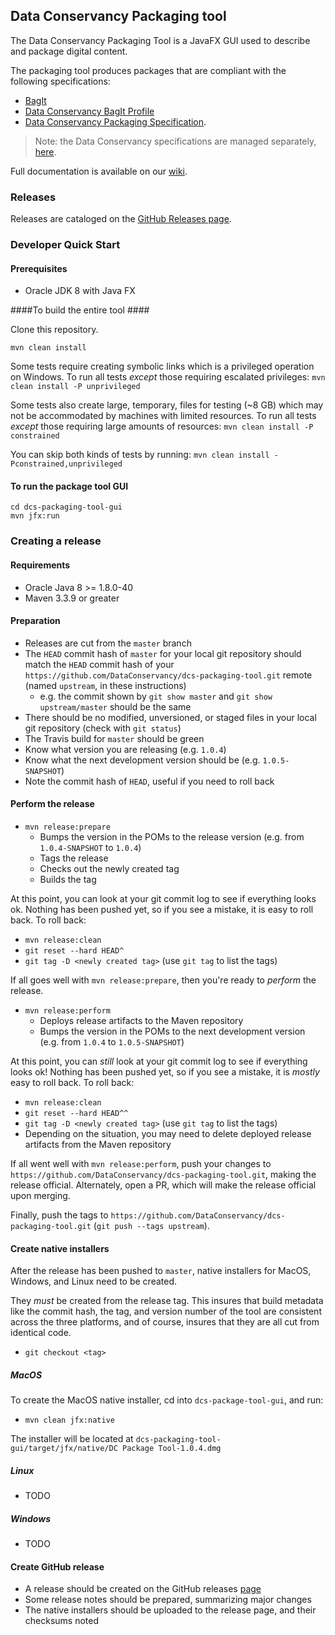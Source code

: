 <!--
Copyright 2015 Johns Hopkins University

Licensed under the Apache License, Version 2.0 (the "License");
you may not use this file except in compliance with the License.
You may obtain a copy of the License at

  http://www.apache.org/licenses/LICENSE-2.0

Unless required by applicable law or agreed to in writing,
software distributed under the License is distributed on an
"AS IS" BASIS, WITHOUT WARRANTIES OR CONDITIONS OF ANY
KIND, either express or implied.  See the License for the
specific language governing permissions and limitations
under the License.
-->
## Data Conservancy Packaging tool ##

The Data Conservancy Packaging Tool is a JavaFX GUI used to
describe and package digital content.

The packaging tool produces packages that are compliant with
the following specifications:

* [BagIt][bagit]
* [Data Conservancy BagIt Profile][bagit-profile]
* [Data Conservancy Packaging Specification][package-spec].

> Note: the Data Conservancy specifications are managed 
> separately, [here][spec-home].

Full documentation is available on our [wiki][dc-wiki].

### Releases ###

Releases are cataloged on the [GitHub Releases page][gh-releases].

### Developer Quick Start ###

#### Prerequisites ####
 - Oracle JDK 8 with Java FX

####To build the entire tool ####

Clone this repository.

 `mvn clean install`
  
Some tests require creating symbolic links which is a privileged operation on Windows.  To run all tests _except_ those requiring escalated privileges:
`mvn clean install -P unprivileged`

Some tests also create large, temporary, files for testing (~8 GB) which may not be accommodated by machines with limited resources.  To run all tests _except_ those requiring large amounts of resources:
 `mvn clean install -P constrained` 
 
 You can skip both kinds of tests by running:
 `mvn clean install -Pconstrained,unprivileged`


#### To run the package tool GUI ####

    cd dcs-packaging-tool-gui
    mvn jfx:run
    
### Creating a release ###

#### Requirements

* Oracle Java 8 >= 1.8.0-40
* Maven 3.3.9 or greater

#### Preparation

* Releases are cut from the `master` branch
* The `HEAD` commit hash of `master` for your local git repository should match the `HEAD` commit hash of your `https://github.com/DataConservancy/dcs-packaging-tool.git` remote (named `upstream`, in these instructions) 
  * e.g. the commit shown by `git show master` and `git show upstream/master` should be the same
* There should be no modified, unversioned, or staged files in your local git repository (check with `git status`)
* The Travis build for `master` should be green
* Know what version you are releasing (e.g. `1.0.4`)
* Know what the next development version should be (e.g. `1.0.5-SNAPSHOT`)
* Note the commit hash of `HEAD`, useful if you need to roll back

#### Perform the release

* `mvn release:prepare`
  * Bumps the version in the POMs to the release version (e.g. from `1.0.4-SNAPSHOT` to `1.0.4`)
  * Tags the release
  * Checks out the newly created tag
  * Builds the tag

At this point, you can look at your git commit log to see if everything looks ok.  Nothing has been pushed yet, so if you see a mistake, it is easy to roll back.  To roll back:
 * `mvn release:clean`
 * `git reset --hard HEAD^`
 * `git tag -D <newly created tag>` (use `git tag` to list the tags)
 
 If all goes well with `mvn release:prepare`, then you're ready to _perform_ the release.
 
 * `mvn release:perform`
   * Deploys release artifacts to the Maven repository
   * Bumps the version in the POMs to the next development version (e.g. from `1.0.4` to `1.0.5-SNAPSHOT`)
   
At this point, you can _still_ look at your git commit log to see if everything looks ok!  Nothing has been pushed yet, so if you see a mistake, it is _mostly_ easy to roll back.  To roll back:

 * `mvn release:clean`
 * `git reset --hard HEAD^^`
 * `git tag -D <newly created tag>` (use `git tag` to list the tags)
 * Depending on the situation, you may need to delete deployed release artifacts from the Maven repository
 
If all went well with `mvn release:perform`, push your changes to `https://github.com/DataConservancy/dcs-packaging-tool.git`, making the release official.  Alternately, open a PR, which will make the release official upon merging.

Finally, push the tags to `https://github.com/DataConservancy/dcs-packaging-tool.git` (`git push --tags upstream`).

#### Create native installers

After the release has been pushed to `master`, native installers for MacOS, Windows, and Linux need to be created.

They _must_ be created from the release tag.  This insures that build metadata like the commit hash, the tag, and version number of the tool are consistent across the three platforms, and of course, insures that they are all cut from identical code.

* `git checkout <tag>`

##### MacOS

To create the MacOS native installer, cd into `dcs-package-tool-gui`, and run:
 
 * `mvn clean jfx:native`
 
 The installer will be located at `dcs-packaging-tool-gui/target/jfx/native/DC Package Tool-1.0.4.dmg`
 
 ##### Linux
 
 * TODO
 
 ##### Windows
 
 * TODO


#### Create GitHub release

* A release should be created on the GitHub releases [page][gh-releases]
* Some release notes should be prepared, summarizing major changes
* The native installers should be uploaded to the release page, and their checksums noted


[bagit]: http://www.ietf.org/id/draft-kunze-bagit-12.txt "BagIt 0.97"
[bagit-profile]: http://dataconservancy.github.io/dc-packaging-spec/dc-bagit-profile-1.0.html "Data Conservancy BagIt Profile"
[package-spec]: http://dataconservancy.github.io/dc-packaging-spec/dc-packaging-spec-1.0.html "Data Conservancy Packaging Specification"
[spec-home]: http://dataconservancy.github.io/dc-packaging-spec/ "Data Conservancy Packaging Specification Home"
[gh-releases]: https://github.com/DataConservancy/dcs-packaging-tool/releases "Package Tool Release Page"
[dc-wiki]: https://wiki.library.jhu.edu/display/DCSDOCPKG/Package+Tools+Documentation+Home "Data Conservancy Documentation"
